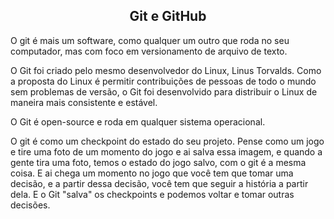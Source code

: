 ##  <center> Git e GitHub </center>

O git é mais um software, como qualquer um outro que roda no seu computador, mas com foco em versionamento de arquivo de texto. <br>

O Git foi criado pelo mesmo desenvolvedor do Linux, Linus Torvalds. Como a proposta do Linux é permitir contribuições de pessoas de todo o mundo sem problemas de versão, o Git foi desenvolvido para distribuir o Linux de maneira mais consistente e estável. <br>

O Git é open-source e roda em qualquer sistema operacional. <br>

O git é como um checkpoint do estado do seu projeto. Pense como um jogo e tire uma foto de um momento do jogo e ai salva essa imagem, e quando a gente tira uma foto, temos o estado do jogo salvo, com o git é a mesma coisa. E ai chega um momento no jogo que você tem que tomar uma decisão, e a partir dessa decisão, você tem que seguir a história a partir dela. E o Git "salva" os checkpoints e podemos voltar e tomar outras decisões. <br>

